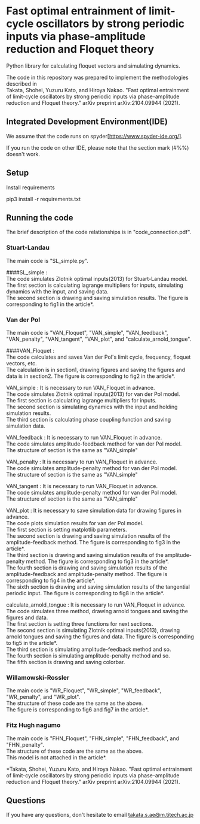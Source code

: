 # Fast optimal entrainment of limit-cycle oscillators by strong periodic inputs via phase-amplitude reduction and Floquet theory

Python library for calculating floquet vectors and simulating dynamics.   

The code in this repository was prepared to implement the methodologies described in   
Takata, Shohei, Yuzuru Kato, and Hiroya Nakao. "Fast optimal entrainment of limit-cycle oscillators by strong periodic inputs via phase-amplitude reduction and Floquet theory." arXiv preprint arXiv:2104.09944 (2021).


## Integrated Development Environment(IDE) 

We assume that the code runs on spyder[https://www.spyder-ide.org/].  

If you run the code on other IDE, please note that the section mark (#%%) doesn't work. 


## Setup 


Install requirements  

pip3 install -r requirements.txt


## Running the code

The brief description of the code relationships is in "code_connection.pdf". 

### Stuart-Landau

The main code is "SL_simple.py".   

####SL_simple :  
The code simulates Zlotnik optimal inputs(2013) for Stuart-Landau model.   
The first section is calculating lagrange multipliers for inputs, simulating dynamics with the input, and saving data.  
The second section is drawing and saving simulation results. The figure is corresponding to fig1 in the article*.  


### Van der Pol

The main code is "VAN_Floquet", "VAN_simple", "VAN_feedback", "VAN_penalty", "VAN_tangent", "VAN_plot", and "calculate_arnold_tongue".   

####VAN_Floquet :   
The code calculates and saves Van der Pol's limit cycle, frequency, floquet vectors, etc.  
The calculation is in section1, drawing figures and saving the figures and data is in section2. The figure is corresponding to fig2 in the article*.  
  
VAN_simple : It is necessary to run VAN_Floquet in advance.  
The code simulates Zlotnik optimal inputs(2013) for van der Pol model.   
The first section is calculating lagrange multipliers for inputs.   
The second section is simulating dynamics with the input and holding simulation results.   
The third section is calculating phase coupling function and saving simulation data.   
  
VAN_feedback : It is necessary to run VAN_Floquet in advance.  
The code simulates amplitude-feedback method for van der Pol model.   
The structure of section is the same as "VAN_simple"  
  
VAN_penalty : It is necessary to run VAN_Floquet in advance.  
The code simulates amplitude-penalty method for van der Pol model.   
The structure of section is the same as "VAN_simple"  
  
VAN_tangent : It is necessary to run VAN_Floquet in advance.  
The code simulates amplitude-penalty method for van der Pol model.   
The structure of section is the same as "VAN_simple"  
  
VAN_plot : It is necessary to save simulation data for drawing figures in advance.  
The code plots simulation results for van der Pol model.   
The first section is setting matplotlib parameters.   
The second section is drawing and saving simulation results of the amplitude-feedback method. The figure is corresponding to fig3 in the article*.  
The third section is drawing and saving simulation results of the amplitude-penalty method. The figure is corresponding to fig3 in the article*.  
The fourth section is drawing and saving simulation results of the amplitude-feedback and amplitude-penalty method. The figure is corresponding to fig4 in the article*.  
The sixth section is drawing and saving simulation results of the tangential periodic input. The figure is corresponding to fig8 in the article*.  
  
calculate_arnold_tongue : It is necessary to run VAN_Floquet in advance.  
The code simulates three method, drawing arnold tongues and saving the figures and data.   
The first section is setting three functions for next sections.   
The second section is simulating Zlotnik optimal inputs(2013), drawing arnold tongues and saving the figures and data. The figure is corresponding to fig5 in the article*.  
The third section is simulating amplitude-feedback method and so.  
The fourth section is simulating amplitude-penalty method and so.  
The fifth section is drawing and saving colorbar.  


### Willamowski-Rossler

The main code is "WR_Floquet", "WR_simple", "WR_feedback", "WR_penalty", and "WR_plot".   
The structure of these code are the same as the above.  
The figure is corresponding to fig6 and fig7 in the article*.  


### Fitz Hugh nagumo

The main code is "FHN_Floquet", "FHN_simple", "FHN_feedback", and "FHN_penalty".   
The structure of these code are the same as the above.  
This model is not attached in the article*.   
  
  
*Takata, Shohei, Yuzuru Kato, and Hiroya Nakao. "Fast optimal entrainment of limit-cycle oscillators by strong periodic inputs via phase-amplitude reduction and Floquet theory." arXiv preprint arXiv:2104.09944 (2021).


## Questions 

If you have any questions, don't hesitate to email takata.s.ae@m.titech.ac.jp
